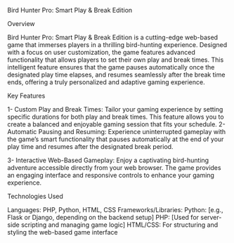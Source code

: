 Bird Hunter Pro: Smart Play & Break Edition

Overview

Bird Hunter Pro: Smart Play & Break Edition is a cutting-edge web-based game that immerses players in a thrilling bird-hunting experience. Designed with a focus on user customization, the game features advanced functionality that allows players to set their own play and break times. This intelligent feature ensures that the game pauses automatically once the designated play time elapses, and resumes seamlessly after the break time ends, offering a truly personalized and adaptive gaming experience.

Key Features

1- Custom Play and Break Times: Tailor your gaming experience by setting specific durations for both play and break times. This feature allows you to create a balanced and enjoyable gaming session that fits your schedule.
2- Automatic Pausing and Resuming: Experience uninterrupted gameplay with the game’s smart functionality that pauses automatically at the end of your play time and resumes after the designated break period.
 
3- Interactive Web-Based Gameplay: Enjoy a captivating bird-hunting adventure accessible directly from your web browser. The game provides an engaging interface and responsive controls to enhance your gaming experience.

Technologies Used

Languages: PHP, Python, HTML, CSS
Frameworks/Libraries:
Python: [e.g., Flask or Django, depending on the backend setup]
PHP: [Used for server-side scripting and managing game logic]
HTML/CSS: For structuring and styling the web-based game interface
